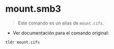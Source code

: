 # mount.smb3

> Este comando es un alias de `mount.cifs`.

- Ver documentación para el comando original:

`tldr mount.cifs`
